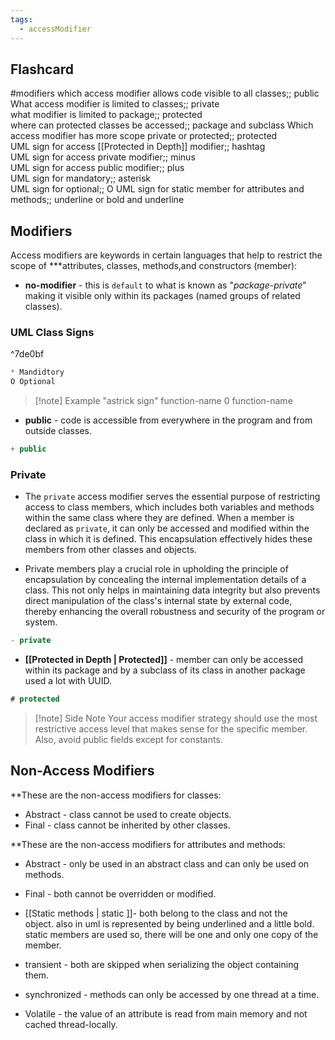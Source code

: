 ```yaml
---
tags:
  - accessModifier
---
```


## Flashcard
#modifiers
which access modifier allows code visible to all classes;; public  
What access modifier is limited to classes;; private  
what modifier is limited to package;; protected  
where can protected classes be accessed;; package and subclass
Which access modifier has more scope private or protected;; protected  
UML sign for access [[Protected in Depth]] modifier;; hashtag  
UML sign for access private modifier;; minus  
UML sign for access public modifier;; plus  
UML sign for mandatory;; asterisk  
UML sign for optional;; O
UML sign for static member for attributes and methods;; underline or bold and underline

## Modifiers 
 Access modifiers are keywords in certain languages that help to restrict the scope of ***attributes, classes, methods,and constructors (member):

- **no-modifier** - this is `default` to what is known as "*package-private*" making it visible only within its packages (named groups of related classes). 

### UML Class Signs

^7de0bf

 ```java
 * Mandidtory  
 O Optional
```
>[!note] Example 
> "astrick sign" function-name
> 0 function-name

-  **public** - code is accessible from everywhere in the program and from outside classes. 
```java
+ public
```

### Private
- The `private` access modifier serves the essential purpose of restricting access to class members, which includes both variables and methods within the same class where they are defined. When a member is declared as `private`, it can only be accessed and modified within the class in which it is defined. This encapsulation effectively hides these members from other classes and objects. 

- Private members play a crucial role in upholding the principle of encapsulation by concealing the internal implementation details of a class. This not only helps in maintaining data integrity but also prevents direct manipulation of the class's internal state by external code, thereby enhancing the overall robustness and security of the program or system.
```java
- private
```

-  **[[Protected in Depth | Protected]]** - member can only be accessed within its package and by a subclass of its class in another package used a lot with UUID.
```java
# protected
```

>[!note] Side Note
>Your access modifier strategy should use the most restrictive access level that makes sense for the specific member.  Also, avoid public fields except for constants.


## Non-Access Modifiers 

**These are the non-access modifiers for classes: 

-   Abstract - class cannot be used to create objects. 
-   Final - class cannot be inherited by other classes. 

**These are the non-access modifiers for attributes and methods: 

- Abstract - only be used in an abstract class and can only be used on methods. 

- Final - both cannot be overridden or modified. 
  
-  [[Static methods | static ]]- both belong to the class and not the object. also in uml is represented by being underlined and a little bold. static members are used so, there will be one and only one copy of the member.
 
-  transient - both are skipped when serializing the object containing them. 
 
-  synchronized - methods can only be accessed by one thread at a time. 

-  Volatile - the value of an attribute is read from main memory and not cached thread-locally.









